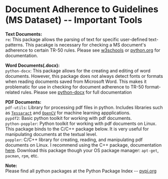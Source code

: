 # Document Adherence to Guidelines (MS Dataset) -- Important Tools

**Text Documents:**  
`re`: This package allows the parsing of text for specific user-defined text-patterns. This pacakge is necessary for checking a MS document's adherence to certain TR-50 rules.
Please see [w3schools](https://www.w3schools.com/python/python_regex.asp "RegEx")
or [python.org](https://docs.python.org/3/library/re.html "re") for documentation.


**Word Documents(.docx):**  
`python-docx`: This package allows for the creating and editing of word documents. However, this package does not always detect fonts or formats when reading documents saved from Microsoft Word. This makes it problematic for use in checking for document adherence to TR-50 format-related rules.
Please see [python-docx](https://python-docx.readthedocs.io/en/latest/index.html) for full documentation

**PDF Documents:**  
`pdf-utils`: Library for processing pdf files in python. Includes libraries such as [`Tessaract`](https://tesseract-ocr.github.io/tessdoc/Home.html "Tessaract Homepage") and [`OpenCV`](https://opencv.org/ "OpenCV Homepage") for machine learning appplications.  
`pypdf2`: Basic python toolkit for working with pdf documents.  
`python-poppler`: Python toolkit for working with pdf documents on Linux. This package binds to the C/C++ package below. It is very useful for manipulating documents at the textual level.  
`poppler`: C/C++ library for creating, reading, and manipulating pdf documents on Linux. I recommend using the C++ package, documentation [here](https://poppler.freedesktop.org/api/cpp/). Download this package though your OS package manager: `apt-get`, `pacman`, `rpm`, etc.  

**Note:**  
Please find all python packages at the Python Package Index -- [pypi.org](https://pypi.org/ "https://pypi.org/")
